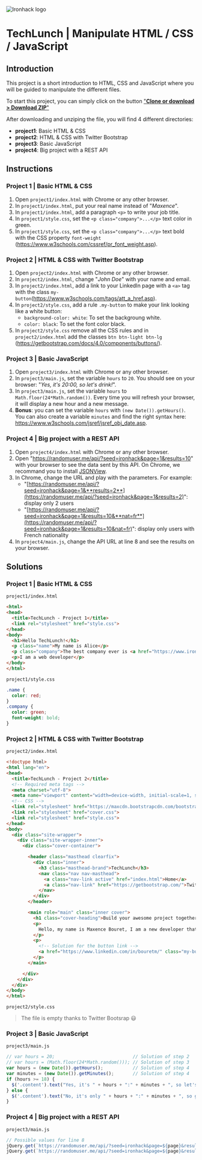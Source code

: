 ![Ironhack logo](https://i.imgur.com/1QgrNNw.png)

# TechLunch | Manipulate HTML / CSS / JavaScript 

## Introduction

This project is a short introduction to HTML, CSS and JavaScript where you will be guided to manipulate the different files.

To start this project, you can simply click on the button ["**Clone or download > Download ZIP**"](https://github.com/ta-web-paris/techlunch-learn-html-css-javascript/archive/master.zip)

After downloading and unziping the file, you will find 4 different directories:
- **project1**: Basic HTML & CSS
- **project2**: HTML & CSS with Twitter Bootstrap
- **project3**: Basic JavaScript
- **project4**: Big project with a REST API

<!-- You will find the solution inside the branch `solution` by clicking on  ["**Branch: master > solution**"](https://github.com/ta-web-paris/techlunch-learn-html-css-javascript/tree/solution). But before that, let's dive into the code 😃  -->


## Instructions

### Project 1 | Basic HTML & CSS

1. Open `project1/index.html` with Chrome or any other browser.
2. In `project1/index.html`, put your real name instead of "_Maxence_".
3. In `project1/index.html`, add a paragraph `<p>` to write your job title.
4. In `project1/style.css`, set the `<p class="company">...</p>` text color in green.
5. In `project1/style.css`, set the `<p class="company">...</p>` text bold with the CSS property `font-weight` (https://www.w3schools.com/cssref/pr_font_weight.asp).

### Project 2 | HTML & CSS with Twitter Bootstrap

1. Open `project2/index.html` with Chrome or any other browser.
2. In `project2/index.html`, change "_John Doe_" with your name and email.
3. In `project2/index.html`, add a link to your LinkedIn page with a `<a>` tag with the class `my-button`(https://www.w3schools.com/tags/att_a_href.asp).
4. In `project2/style.css`, add a rule `.my-button` to make your link looking like a white button:
    - `background-color: white`: To set the backgroung white.
    - `color: black`: To set the font color black.
5. In `project2/style.css` remove all the CSS rules and in `project2/index.html` add the classes `btn btn-light btn-lg` (https://getbootstrap.com/docs/4.0/components/buttons/).

### Project 3 | Basic JavaScript

1. Open `project3/index.html` with Chrome or any other browser.
2. In `project3/main.js`, set the variable `hours` to `20`. You should see on your browser: "_Yes, it's 20:00, so let's drink!_".
3. In `project3/main.js`, set the variable `hours` to `Math.floor(24*Math.random())`. Every time you will refresh your browser, it will display a new hour and a new message.
4. **Bonus**: you can set the variable `hours` with `(new Date()).getHours()`. You can also create a variable `minutes` and find the right syntax here: https://www.w3schools.com/jsref/jsref_obj_date.asp.


### Project 4 | Big project with a REST API

1. Open `project4/index.html` with Chrome or any other browser.
1. Open "https://randomuser.me/api/?seed=ironhack&page=1&results=10" with your browser to see the data sent by this API. On Chrome, we recommand you to install [JSONView](https://chrome.google.com/webstore/detail/jsonview/chklaanhfefbnpoihckbnefhakgolnmc).
3. In Chrome, change the URL and play with the parameters. For example:
    - "[https://randomuser.me/api/?seed=ironhack&page=1&**results=2**](https://randomuser.me/api/?seed=ironhack&page=1&results=2)": display only 2 users
    - "[https://randomuser.me/api/?seed=ironhack&page=1&results=10&**nat=fr**](https://randomuser.me/api/?seed=ironhack&page=1&results=10&nat=fr)": display only users with French nationality
4. In `project4/main.js`, change the API URL at line 8 and see the results on your browser.


## Solutions

### Project 1 | Basic HTML & CSS

`project1/index.html`
```html
<html>
<head>
  <title>TechLunch - Project 1</title>
  <link rel="stylesheet" href="style.css">
</head>
<body>
  <h1>Hello TechLunch!</h1>
  <p class="name">My name is Alice</p>
  <p class="company">The best company ever is <a href="https://www.ironhack.com">Ironhack</a></p>
  <p>I am a web developer</p>
</body>
</html>
```

`project1/style.css`
```css
.name {
  color: red;
}
.company {
  color: green;
  font-weight: bold;
}
```

### Project 2 | HTML & CSS with Twitter Bootstrap
`project2/index.html`
```html
<!doctype html>
<html lang="en">
<head>
  <title>TechLunch - Project 2</title>
  <!-- Required meta tags -->
  <meta charset="utf-8">
  <meta name="viewport" content="width=device-width, initial-scale=1, shrink-to-fit=no">
  <!-- CSS -->
  <link rel="stylesheet" href="https://maxcdn.bootstrapcdn.com/bootstrap/4.0.0-beta.2/css/bootstrap.min.css" integrity="sha384-PsH8R72JQ3SOdhVi3uxftmaW6Vc51MKb0q5P2rRUpPvrszuE4W1povHYgTpBfshb" crossorigin="anonymous">
  <link rel="stylesheet" href="cover.css">
  <link rel="stylesheet" href="style.css">
</head>
<body>
  <div class="site-wrapper">
    <div class="site-wrapper-inner">
      <div class="cover-container">

        <header class="masthead clearfix">
          <div class="inner">
            <h3 class="masthead-brand">TechLunch</h3>
            <nav class="nav nav-masthead">
              <a class="nav-link active" href="index.html">Home</a>
              <a class="nav-link" href="https://getbootstrap.com/">Twitter Bootstrap</a>
            </nav>
          </div>
        </header>

        <main role="main" class="inner cover">
          <h1 class="cover-heading">Build your awesome project together</h1>
          <p>
            Hello, my name is Maxence Bouret, I am a new developer that code projects using HTML, CSS and Twitter Bootstrap. If you are interested by my skill, feel free to send me an email at <u>maxence@ironhack.com</u>
          </p>
          <p>
            <!-- Solution for the button link -->
            <a href="https://www.linkedin.com/in/bouretm/" class="my-button btn btn-light btn-lg">Learn more about myself on LinkedIn</a>
          </p>
        </main>

      </div>
    </div>
  </div>
</body>
</html>
```

`project2/style.css`
> The file is empty thanks to Twitter Bootsrap 😃

### Project 3 | Basic JavaScript

`project3/main.js`
```js
// var hours = 20;                             // Solution of step 2
// var hours = (Math.floor(24*Math.random())); // Solution of step 3
var hours = (new Date()).getHours();           // Solution of step 4
var minutes = (new Date()).getMinutes();       // Solution of step 4
if (hours >= 18) {
  $('.content').text("Yes, it's " + hours + ":" + minutes + ", so let's drink!")
} else { 
  $('.content').text("No, it's only " + hours + ":" + minutes + ", so go back to work!")
}
```

### Project 4 | Big project with a REST API

`project3/main.js`
```js
// Possible values for line 8
jQuery.get(`https://randomuser.me/api/?seed=ironhack&page=${page}&results=20`, function( data ) {
jQuery.get(`https://randomuser.me/api/?seed=ironhack&page=${page}&results=10&nat=fr`, function( data ) {
```